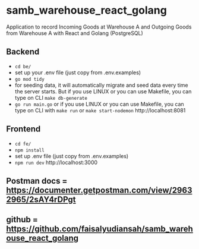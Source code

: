 # samb_warehouse_react_golang
Application to record Incoming Goods at Warehouse A and Outgoing Goods from Warehouse A with React and Golang (PostgreSQL)

## Backend
- `cd be/`
- set up your .env file (just copy from .env.examples)
- `go mod tidy`
- for seeding data, it will automatically migrate and seed data every time the server starts. But if you use LINUX or you can use Makefile, you can type on CLI `make db-generate`
- `go run main.go` or if you use LINUX or you can use Makefile, you can type on CLI with `make run` or `make start-nodemon` http://localhost:8081

## Frontend
- `cd fe/`
- `npm install`
- set up .env file (just copy from .env.examples)
- `npm run dev` http://localhost:3000

## Postman docs = https://documenter.getpostman.com/view/29632965/2sAY4rDPgt
## github = https://github.com/faisalyudiansah/samb_warehouse_react_golang
